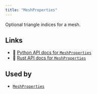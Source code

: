 ```yaml
---
title: "MeshProperties"
---
```


Optional triangle indices for a mesh.


## Links
 * 🐍 [Python API docs for `MeshProperties`](https://ref.rerun.io/docs/python/nightly/package/rerun/datatypes/mesh_properties/)
 * 🦀 [Rust API docs for `MeshProperties`](https://docs.rs/rerun/0.9.0-alpha.6/rerun/datatypes/struct.MeshProperties.html)


## Used by

* [`MeshProperties`](../components/mesh_properties.md)
